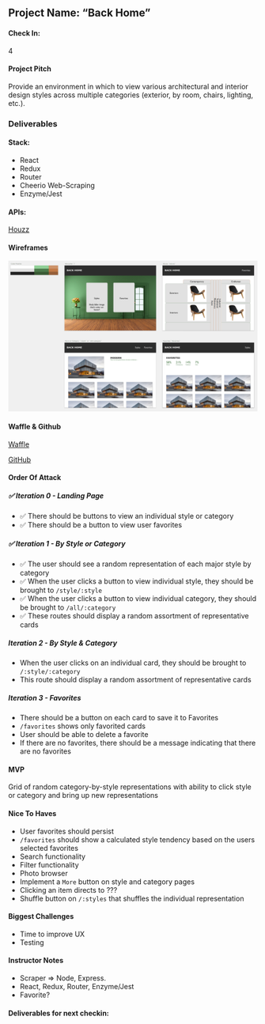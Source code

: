 ## Project Name: “Back Home”

#### Check In:
4  

#### Project Pitch 
Provide an environment in which to view various architectural and interior design styles across multiple categories (exterior, by room, chairs, lighting, etc.).

### Deliverables  

#### Stack:
 - React
 - Redux
 - Router
 - Cheerio Web-Scraping
 - Enzyme/Jest

#### APIs:  
[Houzz](https://www.houzz.com/)

#### Wireframes  
![alt text](https://github.com/lindsaywparker/back-home/blob/master/comps/comp-summary.png "Back Home Static Comps")

#### Waffle & Github
[Waffle](https://waffle.io/lindsaywparker/back-home)

[GitHub](https://github.com/lindsaywparker/back-home)

#### Order Of Attack  
##### :white_check_mark: Iteration 0 - Landing Page
 - :white_check_mark: There should be buttons to view an individual style or category
 - :white_check_mark: There should be a button to view user favorites

##### :white_check_mark: Iteration 1 - By Style or Category
 - :white_check_mark: The user should see a random representation of each major style by category
 - :white_check_mark: When the user clicks a button to view individual style, they should be brought to `/style/:style`
 - :white_check_mark: When the user clicks a button to view individual category, they should be brought to `/all/:category`
 - :white_check_mark: These routes should display a random assortment of representative cards

##### Iteration 2 - By Style & Category
 - When the user clicks on an individual card, they should be brought to `/:style/:category`
 - This route should display a random assortment of representative cards

##### Iteration 3 - Favorites
 - There should be a button on each card to save it to Favorites
 - `/favorites` shows only favorited cards
 - User should be able to delete a favorite
 - If there are no favorites, there should be a message indicating that there are no favorites

#### MVP
Grid of random category-by-style representations with ability to click style or category and bring up new representations

#### Nice To Haves
 - User favorites should persist
 - `/favorites` should show a calculated style tendency based on the users selected favorites
 - Search functionality
 - Filter functionality
 - Photo browser
 - Implement a `More` button on style and category pages
 - Clicking an item directs to ???
 - Shuffle button on `/:styles` that shuffles the individual representation

#### Biggest Challenges
 - Time to improve UX
 - Testing

#### Instructor Notes
 * Scraper =>  Node, Express.
 * React, Redux, Router, Enzyme/Jest
 * Favorite? 
 
#### Deliverables for next checkin:
